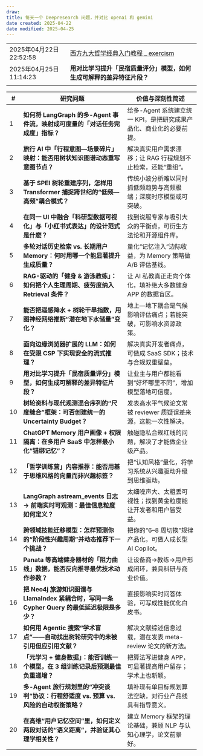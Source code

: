```yaml
---
draw:
title: 每天一个 Deepresearch 问题，并对比 openai 和 gemini
date created: 2025-04-22
date modified: 2025-04-25
---
```


|                     |                                                           |
| ------------------- | --------------------------------------------------------- |
| 2025年04月22日22:52:58 | [西方九大哲学经典入门教程 _ exercism](西方九大哲学经典入门教程%20_%20exercism.md) |
| 2025年04月25日11:14:23 | **用对比学习提升「民宿质量评分」模型，如何生成可解释的差异特征片段？**                     |
|                     |                                                           |

| #   | 研究问题                                                              | 价值与深刻性简述                                |
| --- | ----------------------------------------------------------------- | --------------------------------------- |
| 1   | **如何将 LangGraph 的多-Agent 事件流，映射成可度量的「对话任务完成度」指标？**                | 给多-Agent 系统建立统一 KPI，是把研究成果产品化、商业化的必要前提。|
| 2   | **旅行 AI 中「行程意图—场景碎片」映射：能否用树状知识图谱动态重写意图节点？**                       | 解决真实用户需求漂移；让 RAG 行程规划不止检索，还能“重组”。|
| 3   | **基于 SPEI 树轮重建序列，怎样用 Transformer 捕捉跨世纪的“低频—高频”耦合模式？**             | 传统小波分析难以同时抓低频趋势与高频极端；深度时序模型或可突破。|
| 4   | **在同一 UI 中融合「科研型数据可视化」与「小红书式表达」的设计范式是什麽？**                        | 找到说服专家与吸引大众的平衡点，可衍生方法论和开源组件库。|
| 5   | **多轮对话历史检索 vs. 长期用户 Memory：何时用哪一个能显著提升生成质量？**                     | 量化“记忆注入”边际收益，为 Memory 策略做 A/B 评估基线。|
| 6   | **RAG-驱动的「健身 & 游泳教练」：如何把个人生理周期、疲劳度纳入 Retrieval 条件？**              | 让 AI 私教真正走向个体化，填补绝大多数健身 APP 的数据盲区。|
| 7   | **能否把遥感降水 + 树轮干旱指数，用图神经网络推断“潜在地下水储量”变化？**                         | 地上—地下耦合是气候影响评估痛点；若能突破，可影响水资源政策。|
| 8   | **面向边缘浏览器扩展的 LLM：如何在受限 CSP 下实现安全的流式推理？**                          | 解决真实开发者痛点，可做成 SaaS SDK；技术与合规双重壁垒。|
| 9   | **用对比学习提升「民宿质量评分」模型，如何生成可解释的差异特征片段？**                             | 让业主与用户都能看到“好坏哪里不同”，增加模型落地可信度。|
| 10  | **树轮资料与现代观测混合序列的“尺度缝合”框架：可否创建统一的 Uncertainty Budget？**            | 发表高水平气候论文常被 reviewer 质疑误差来源，这能一次性解决。|
| 11  | **ChatGPT Memory 用户画像 + 权限隔离：在多用户 SaaS 中怎样最小化“错绑记忆”？**            | 触碰隐私合规红线的问题，解决了才能做企业级产品。|
| 12  | **「哲学训练营」内容推荐：能否用基于思维风格的向量而非兴趣标签？**                               | 把“认知风格”量化，将学习系统从兴趣驱动升级到思维驱动。|
| 13  | **LangGraph astream_events 日志 → 前端实时可观测：最佳信息粒度如何定义？**             | 太细噪声大、太粗丢可视性；找到黄金粒度能让开发者和用户皆受益。|
| 14  | **跨领域技能迁移模型：怎样预测你的“阶段性兴趣周期”并动态推荐下一个挑战？**                          | 把你的“6–8 周切换”规律产品化，可做人成长型 AI Copilot。|
| 15  | **Panata 等高端健身器材的「阻力曲线」数据，能否反向推导最优技术动作参数？**                       | 让设备商→教练→用户形成闭环，兼具科研与商业价值。|
| 16  | **把 Neo4j 旅游知识图谱与 LlamaIndex 紧耦合时，写同一条 Cypher Query 的最低延迟极限是多少？** | 直接影响实时问答体验，可写成性能优化白皮书。|
| 17  | **如何用 Agentic 搜索“学术盲点”——自动找出树轮研究中的未被引用但应引用文献？**                   | 解决文献综述信息过载，潜在发表 meta-review 论文的新方法。|
| 18  | **「元学习 + 健身数据」：能否训练一个模型，在 3 组训练记录后预测最佳负重递增？**                     | 把算法写进健身 APP，可显著提高用户留存；学术上也新颖。|
| 19  | **多-Agent 旅行规划里的“冲突谈判”协议：行程舒适度 vs. 预算 vs. 风险的自动权衡策略？**            | 填补现有单目标规划算法空缺，对行业产品线具有指导意义。|
| 20  | **在高维“用户记忆空间”里，如何定义两段对话的“语义距离”，并验证其心理学相关性？**                      | 建立 Memory 框架的理论基础，兼顾 NLP 与认知心理学，论文前景好。|
